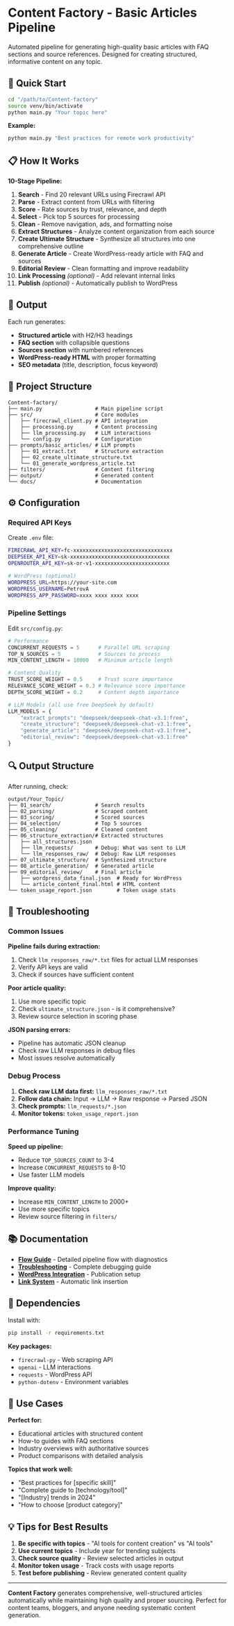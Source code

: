 # Content Factory - Basic Articles Pipeline

Automated pipeline for generating high-quality basic articles with FAQ sections and source references. Designed for creating structured, informative content on any topic.

## 🚀 Quick Start

```bash
cd "/path/to/Content-factory"
source venv/bin/activate
python main.py "Your topic here"
```

**Example:**
```bash
python main.py "Best practices for remote work productivity"
```

## 📋 How It Works

**10-Stage Pipeline:**

1. **Search** - Find 20 relevant URLs using Firecrawl API
2. **Parse** - Extract content from URLs with filtering
3. **Score** - Rate sources by trust, relevance, and depth
4. **Select** - Pick top 5 sources for processing
5. **Clean** - Remove navigation, ads, and formatting noise
6. **Extract Structures** - Analyze content organization from each source
7. **Create Ultimate Structure** - Synthesize all structures into one comprehensive outline
8. **Generate Article** - Create WordPress-ready article with FAQ and sources
9. **Editorial Review** - Clean formatting and improve readability
10. **Link Processing** *(optional)* - Add relevant internal links
11. **Publish** *(optional)* - Automatically publish to WordPress

## 🎯 Output

Each run generates:
- **Structured article** with H2/H3 headings
- **FAQ section** with collapsible questions
- **Sources section** with numbered references
- **WordPress-ready HTML** with proper formatting
- **SEO metadata** (title, description, focus keyword)

## 📁 Project Structure

```
Content-factory/
├── main.py                 # Main pipeline script
├── src/                    # Core modules
│   ├── firecrawl_client.py # API integration
│   ├── processing.py       # Content processing
│   ├── llm_processing.py   # LLM interactions
│   └── config.py           # Configuration
├── prompts/basic_articles/ # LLM prompts
│   ├── 01_extract.txt      # Structure extraction
│   ├── 02_create_ultimate_structure.txt
│   └── 01_generate_wordpress_article.txt
├── filters/                # Content filtering
├── output/                 # Generated content
└── docs/                   # Documentation
```

## ⚙️ Configuration

### Required API Keys

Create `.env` file:
```bash
FIRECRAWL_API_KEY=fc-xxxxxxxxxxxxxxxxxxxxxxxxxxxxxxxx
DEEPSEEK_API_KEY=sk-xxxxxxxxxxxxxxxxxxxxxxxxxxxxxxxx
OPENROUTER_API_KEY=sk-or-v1-xxxxxxxxxxxxxxxxxxxxxxxx

# WordPress (optional)
WORDPRESS_URL=https://your-site.com
WORDPRESS_USERNAME=PetrovA
WORDPRESS_APP_PASSWORD=xxxx xxxx xxxx xxxx
```

### Pipeline Settings

Edit `src/config.py`:
```python
# Performance
CONCURRENT_REQUESTS = 5      # Parallel URL scraping
TOP_N_SOURCES = 5            # Sources to process
MIN_CONTENT_LENGTH = 10000   # Minimum article length

# Content Quality
TRUST_SCORE_WEIGHT = 0.5     # Trust score importance
RELEVANCE_SCORE_WEIGHT = 0.3 # Relevance score importance
DEPTH_SCORE_WEIGHT = 0.2     # Content depth importance

# LLM Models (all use free DeepSeek by default)
LLM_MODELS = {
    "extract_prompts": "deepseek/deepseek-chat-v3.1:free",
    "create_structure": "deepseek/deepseek-chat-v3.1:free",
    "generate_article": "deepseek/deepseek-chat-v3.1:free",
    "editorial_review": "deepseek/deepseek-chat-v3.1:free"
}
```

## 🔍 Output Structure

After running, check:
```
output/Your_Topic/
├── 01_search/              # Search results
├── 02_parsing/             # Scraped content
├── 03_scoring/             # Scored sources
├── 04_selection/           # Top 5 sources
├── 05_cleaning/            # Cleaned content
├── 06_structure_extraction/# Extracted structures
│   ├── all_structures.json
│   ├── llm_requests/       # Debug: What was sent to LLM
│   └── llm_responses_raw/  # Debug: Raw LLM responses
├── 07_ultimate_structure/  # Synthesized structure
├── 08_article_generation/  # Generated article
├── 09_editorial_review/    # Final article
│   ├── wordpress_data_final.json  # Ready for WordPress
│   └── article_content_final.html # HTML content
└── token_usage_report.json        # Token usage stats
```

## 🐛 Troubleshooting

### Common Issues

**Pipeline fails during extraction:**
1. Check `llm_responses_raw/*.txt` files for actual LLM responses
2. Verify API keys are valid
3. Check if sources have sufficient content

**Poor article quality:**
1. Use more specific topic
2. Check `ultimate_structure.json` - is it comprehensive?
3. Review source selection in scoring phase

**JSON parsing errors:**
- Pipeline has automatic JSON cleanup
- Check raw LLM responses in debug files
- Most issues resolve automatically

### Debug Process

1. **Check raw LLM data first:** `llm_responses_raw/*.txt`
2. **Follow data chain:** Input → LLM → Raw response → Parsed JSON
3. **Check prompts:** `llm_requests/*.json`
4. **Monitor tokens:** `token_usage_report.json`

### Performance Tuning

**Speed up pipeline:**
- Reduce `TOP_SOURCES_COUNT` to 3-4
- Increase `CONCURRENT_REQUESTS` to 8-10
- Use faster LLM models

**Improve quality:**
- Increase `MIN_CONTENT_LENGTH` to 2000+
- Use more specific topics
- Review source filtering in `filters/`

## 📚 Documentation

- **[Flow Guide](flow.md)** - Detailed pipeline flow with diagnostics
- **[Troubleshooting](troubleshooting.md)** - Complete debugging guide
- **[WordPress Integration](WORDPRESS_INTEGRATION.md)** - Publication setup
- **[Link System](LINK_SYSTEM.md)** - Automatic link insertion

## 🔧 Dependencies

Install with:
```bash
pip install -r requirements.txt
```

**Key packages:**
- `firecrawl-py` - Web scraping API
- `openai` - LLM interactions
- `requests` - WordPress API
- `python-dotenv` - Environment variables

## 🎯 Use Cases

**Perfect for:**
- Educational articles with structured content
- How-to guides with FAQ sections
- Industry overviews with authoritative sources
- Product comparisons with detailed analysis

**Topics that work well:**
- "Best practices for [specific skill]"
- "Complete guide to [technology/tool]"
- "[Industry] trends in 2024"
- "How to choose [product category]"

## 💡 Tips for Best Results

1. **Be specific with topics** - "AI tools for content creation" vs "AI tools"
2. **Use current topics** - Include year for trending subjects
3. **Check source quality** - Review selected articles in output
4. **Monitor token usage** - Track costs with usage reports
5. **Test before publishing** - Review generated content quality

---

**Content Factory** generates comprehensive, well-structured articles automatically while maintaining high quality and proper sourcing. Perfect for content teams, bloggers, and anyone needing systematic content generation.